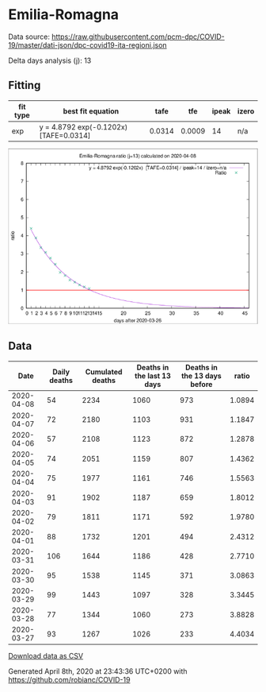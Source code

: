 # Emilia-Romagna

Data source: https://raw.githubusercontent.com/pcm-dpc/COVID-19/master/dati-json/dpc-covid19-ita-regioni.json

Delta days analysis (j): 13

## Fitting 
|fit type|best fit equation|tafe|tfe|ipeak|izero|
|-------|-----|--------|------|---|---|
|exp|y = 4.8792 exp(-0.1202x)  [TAFE=0.0314]|0.0314|0.0009|14|n/a|

![Plot](COVID-19_emilia-romagna_j13_2020-04-08.png)

## Data
|Date|Daily deaths|Cumulated deaths|Deaths in the last 13 days|Deaths in the 13 days before|ratio|
|----|----------|-----------|-------|--------------------|-----|
|2020-04-08|54|2234|1060|973|1.0894|
|2020-04-07|72|2180|1103|931|1.1847|
|2020-04-06|57|2108|1123|872|1.2878|
|2020-04-05|74|2051|1159|807|1.4362|
|2020-04-04|75|1977|1161|746|1.5563|
|2020-04-03|91|1902|1187|659|1.8012|
|2020-04-02|79|1811|1171|592|1.9780|
|2020-04-01|88|1732|1201|494|2.4312|
|2020-03-31|106|1644|1186|428|2.7710|
|2020-03-30|95|1538|1145|371|3.0863|
|2020-03-29|99|1443|1097|328|3.3445|
|2020-03-28|77|1344|1060|273|3.8828|
|2020-03-27|93|1267|1026|233|4.4034|

[Download data as CSV](COVID-19_emilia-romagna_j13_2020-04-08.csv)

Generated April 8th, 2020 at 23:43:36 UTC+0200 with https://github.com/robianc/COVID-19
